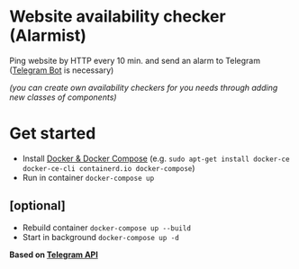 # Website availability checker (Alarmist)
Ping website by HTTP every 10 min. and send an alarm to Telegram ([Telegram Bot](https://core.telegram.org/bots#3-how-do-i-create-a-bot) is necessary)

*(you can create own availability checkers for you needs through adding new classes of components)*

# Get started
- Install [Docker & Docker Compose](https://docs.docker.com/engine/install/) (e.g. `sudo apt-get install docker-ce docker-ce-cli containerd.io docker-compose`)
- Run in container `docker-compose up`

## [optional]
- Rebuild container `docker-compose up --build`
- Start in background `docker-compose up -d`
    

**Based on [Telegram API](https://github.com/tg-bot-api/bot-api-base)**
